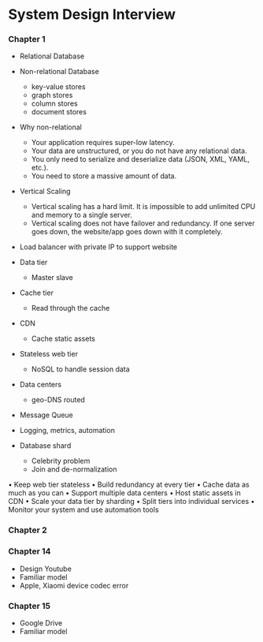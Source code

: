 # System Design Interview

### Chapter 1
- Relational Database

- Non-relational Database
    - key-value stores 
    - graph stores
    - column stores
    - document stores

- Why non-relational
    - Your application requires super-low latency.
    - Your data are unstructured, or you do not have any relational data.
    - You only need to serialize and deserialize data (JSON, XML, YAML, etc.). 
    - You need to store a massive amount of data.

- Vertical Scaling
    - Vertical scaling has a hard limit. It is impossible to add unlimited CPU and memory to a single server.
    - Vertical scaling does not have failover and redundancy. If one server goes down, the website/app goes down with it completely.

- Load balancer with private IP to support website
- Data tier
    - Master slave
- Cache tier
    - Read through the cache
- CDN
    - Cache static assets
- Stateless web tier
    - NoSQL to handle session data
- Data centers
    - geo-DNS routed
- Message Queue
- Logging, metrics, automation
- Database shard
    - Celebrity problem
    - Join and de-normalization

• Keep web tier stateless
• Build redundancy at every tier
• Cache data as much as you can
• Support multiple data centers
• Host static assets in CDN
• Scale your data tier by sharding
• Split tiers into individual services
• Monitor your system and use automation tools

### Chapter 2

### Chapter 14
- Design Youtube
- Familiar model
- Apple, Xiaomi device codec error

### Chapter 15
- Google Drive
- Familiar model